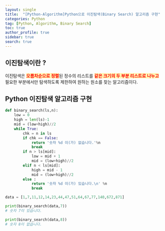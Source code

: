 ```yaml
---
layout: single
title:  "[Python-Algorithm]Python으로 이진탐색(Binary Search) 알고리즘 구현"
categories: Python
tag: [Python, Algorithm, Binary Search]
toc: true
author_profile: true
sidebar: true
search: true
---
```


## 이진탐색이란 ?
이진탐색은 <span style="color:red; background-color:#fff5b1;">**오름차순으로 정렬**</span>된 정수의 리스트를 <span style="color:red; background-color:#fff5b1;">**같은 크기의 두 부분 리스트로 나누고**</span> 필요한 부분에서만 탐색하도록
제한하여 원하는 원소를 찾는 알고리즘이다.

## Python 이진탐색 알고리즘 구현

```python
def binary_search(ls,n):
    low = 0
    high = len(ls)-1
    mid = (low+high)//2
    while True:
        chk = n in ls 
        if chk == False:
            return '숫자 %d 이(가) 없습니다.'%n
            break
        if n > ls[mid]:
            low = mid + 1
            mid = (low+high)//2
        elif n < ls[mid]:
            high = mid - 1
            mid = (low+high)//2
        else :
            return '숫자 %d 이(가) 있습니다.\n' %n
            break

data = [1,7,11,12,14,23,44,47,51,64,67,77,140,672,871]

print(binary_search(data,7))
# 숫자 7이 있습니다.

print(binary_search(data,8))
# 숫자 8이 없습니다.

```



